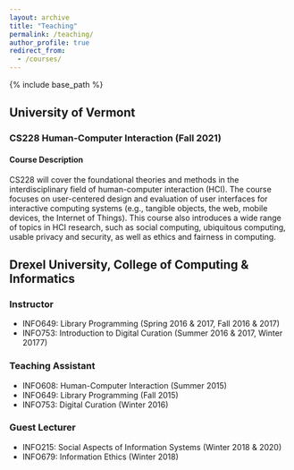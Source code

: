 ```yaml
---
layout: archive
title: "Teaching"
permalink: /teaching/
author_profile: true
redirect_from:
  - /courses/
---
```


{% include base_path %}

## University of Vermont

### CS228 Human-Computer Interaction (Fall 2021)
#### Course Description
CS228 will cover the foundational theories and methods in the interdisciplinary field of human-computer interaction (HCI). The course focuses on user-centered design and evaluation of user interfaces for interactive computing systems (e.g., tangible objects, the web, mobile devices, the Internet of Things). This course also introduces a wide range of topics in HCI research, such as social computing, ubiquitous computing, usable privacy and security, as well as ethics and fairness in computing.

## Drexel University, College of Computing & Informatics
### Instructor
* INFO649: Library Programming (Spring 2016 & 2017, Fall 2016 & 2017)
* INFO753: Introduction to Digital Curation (Summer 2016 & 2017, Winter 20177)
### Teaching Assistant
* INFO608: Human-Computer Interaction (Summer 2015)
* INFO649: Library Programming (Fall 2015)
* INFO753: Digital Curation (Winter 2016)
### Guest Lecturer
* INFO215: Social Aspects of Information Systems (Winter 2018 & 2020)
* INFO679: Information Ethics (Winter 2018)

